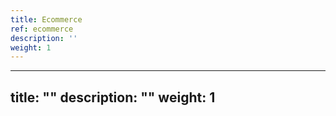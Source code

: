 ```yaml
---
title: Ecommerce
ref: ecommerce
description: ''
weight: 1
---
```

---
title: ""
description: ""
weight: 1
---